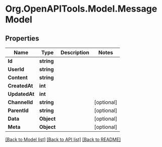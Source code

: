 # Org.OpenAPITools.Model.MessageModel

## Properties

Name | Type | Description | Notes
------------ | ------------- | ------------- | -------------
**Id** | **string** |  | 
**UserId** | **string** |  | 
**Content** | **string** |  | 
**CreatedAt** | **int** |  | 
**UpdatedAt** | **int** |  | 
**ChannelId** | **string** |  | [optional] 
**ParentId** | **string** |  | [optional] 
**Data** | **Object** |  | [optional] 
**Meta** | **Object** |  | [optional] 

[[Back to Model list]](../../README.md#documentation-for-models) [[Back to API list]](../../README.md#documentation-for-api-endpoints) [[Back to README]](../../README.md)

